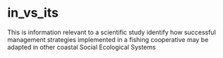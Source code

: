 # in_vs_its
This is information relevant to a scientific study identify how successful management strategies implemented in a fishing cooperative may be adapted in other coastal Social Ecological Systems
